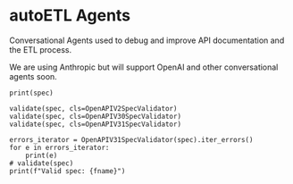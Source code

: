 # autoETL Agents

Conversational Agents used to debug and improve API documentation and the ETL process.

We are using Anthropic but will support OpenAI and other conversational agents soon.


    print(spec)

    validate(spec, cls=OpenAPIV2SpecValidator)
    validate(spec, cls=OpenAPIV30SpecValidator)
    validate(spec, cls=OpenAPIV31SpecValidator)

    errors_iterator = OpenAPIV31SpecValidator(spec).iter_errors()
    for e in errors_iterator:
        print(e)
    # validate(spec)
    print(f"Valid spec: {fname}")
